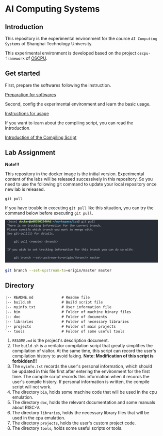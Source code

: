 # AI Computing Systems

## Introduction

This repository is the experimental environment for the cource `AI Computing Systems` of Shanghai Technology University.

This experimental environment is developed based on the project `oscpu-framework` of [OSCPU](https://github.com/OSCPU).

## Get started

First, prepare the softwares following the instruction.

[Preparation for softwares](./doc/tutorial/manual-1.md)

Second, config the experimental environment and learn the basic usage.

[Instructions for usage](./doc/tutorial/manual-2.md)

If you want to learn about the compiling script, you can read the introduction.

[Introduction of the Compiling Script](./doc/tutorial/manual-3.md)

## Lab Assignment

**Note!!!**

This repository  in the docker image is the initial version. Experimental content of the labs will be released successively in this repository. So you need to use the following git command to update your local repository once new lab is released.

```
git pull
```

If you have trouble in executing `git pull` like this situation, you can try the command below before executing `git pull`.

![img](./doc/pictures/22_git_pull.png)

```bash
git branch --set-upstream-to=origin/master master
```

## Directory

```
|-- README.md             # Readme file
|-- build.sh              # Build script file
|-- myinfo.txt            # User information file
|-- bin                   # Folder of machine binary files
|-- doc                   # Folder of documents
|-- libraries             # Folder of necessary libraries
|-- projects              # Folder of main projects
`-- tools                 # Folder of some useful tools
```

1. `README.md` is the project's description document.
2. The `build.sh` is a verilator compilation script that greatly simplifies the compilation of vialtor. At the same time, this script can record the user's compilation history to avoid faking. **Note: Modification of this script is forbidden!!!**
3. The `myinfo.txt` records the user's personal information, which should be updated in this file first after entering the environment for the first time. The compile script records this information when it records the user's compile history. If personal information is written, the compile script will not work.
4. The directory `bin`, holds some machine code that will be used in the cpu emulation.
5. The directory `doc`,  holds the relevant documentation and some manuals about RISC-V.
6. The directory `libraries`, holds the necessary library files that will be used in the cpu emulation.
7. The directory `projects`, holds the user's custom project code.
8. The directory `tools`, holds some useful scripts or tools.
